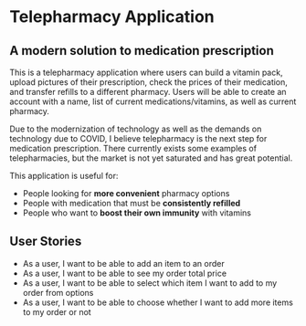 # Telepharmacy Application

## A modern solution to medication prescription

This is a telepharmacy application where users can build a vitamin pack, upload pictures of their prescription, check the prices of their medication, and transfer refills to a different pharmacy. Users will be able to create an account with a name, list of current medications/vitamins, as well as current pharmacy.

Due to the modernization of technology as well as the demands on technology due to COVID, I believe telepharmacy is the next step for medication prescription. There currently exists some examples of telepharmacies, but the market is not yet saturated and has great potential.

This application is useful for:
- People looking for **more convenient** pharmacy options
- People with medication that must be **consistently refilled**
- People who want to **boost their own immunity** with vitamins

## User Stories

- As a user, I want to be able to add an item to an order
- As a user, I want to be able to see my order total price
- As a user, I want to be able to select which item I want to add to my order from options
- As a user, I want to be able to choose whether I want to add more items to my order or not


